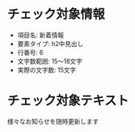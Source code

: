 # チェック対象情報

- 項目名: 新着情報
- 要素タイプ: h2中見出し
- 行番号: 6
- 文字数範囲: 15～18文字
- 実際の文字数: 15文字

# チェック対象テキスト

様々なお知らせを随時更新します
